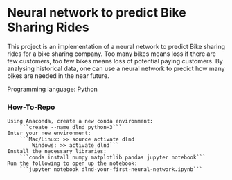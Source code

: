 # Neural network to predict Bike Sharing Rides

This project is an implementation of a neural network to predict Bike sharing rides for a bike sharing company. Too many bikes means loss if there are few customers, too few bikes means loss of potential paying customers. By analysing historical data, one can use a neural network to predict how many bikes are needed in the near future.
  
Programming language: Python 

### How-To-Repo

    Using Anaconda, create a new conda environment:
        ```create --name dlnd python=3```
    Enter your new environment:
        ```Mac/Linux: >> source activate dlnd
            Windows: >> activate dlnd```
    Install the necessary libraries:
        ```conda install numpy matplotlib pandas jupyter notebook```
    Run the following to open up the notebook:
        ```jupyter notebook dlnd-your-first-neural-network.ipynb```
